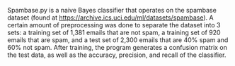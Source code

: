 Spambase.py is a naive Bayes classifier that operates on the spambase dataset (found at https://archive.ics.uci.edu/ml/datasets/spambase).  A certain amount of preprocessing was done to separate the dataset into 3 sets: a training set of 1,381 emails that are not spam, a training set of 920 emails that are spam, and a test set of 2,300 emails that are 40% spam and 60% not spam.  After training, the program generates a confusion matrix on the test data, as well as the accuracy, precision, and recall of the classifier.
